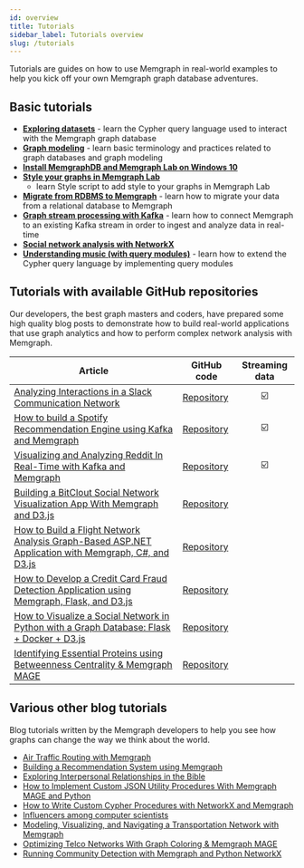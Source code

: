 ```yaml
---
id: overview
title: Tutorials
sidebar_label: Tutorials overview
slug: /tutorials
---
```


Tutorials are guides on how to use Memgraph in real-world examples to help you
kick off your own Memgraph graph database adventures.

## Basic tutorials

- [**Exploring datasets**](/tutorials/exploring-datasets/overview.md) - learn
  the Cypher query language used to interact with the Memgraph graph database
- [**Graph modeling**](graph-modeling.md) - learn basic terminology and
  practices related to graph databases and graph modeling
- [**Install MemgraphDB and Memgraph Lab on Windows
  10**](install-memgraph-on-windows-10.md)
- [**Style your graphs in Memgraph Lab**](style-your-graphs-in-memgraph-lab.md)
  - learn Style script to add style to your graphs in Memgraph Lab
- [**Migrate from RDBMS to Memgraph**](migrate-relational-database.md) - learn
  how to migrate your data from a relational database to Memgraph
- [**Graph stream processing with
  Kafka**](graph-stream-processing-with-kafka.md) - learn how to connect
  Memgraph to an existing Kafka stream in order to ingest and analyze data in
  real-time
- [**Social network analysis with NetworkX**](social-network-analysis.md)
- [**Understanding music (with query
  modules)**](understanding-music-with-modules.md) - learn how to extend the
  Cypher query language by implementing query modules

## Tutorials with available GitHub repositories

Our developers, the best graph masters and coders, have prepared some high
quality blog posts to demonstrate how to build real-world applications that use
graph analytics and how to perform complex network analysis with Memgraph.

| Article                                                                                                                                                                                                                           | GitHub code                                                                                    | Streaming data |
| --------------------------------------------------------------------------------------------------------------------------------------------------------------------------------------------------------------------------------- | ---------------------------------------------------------------------------------------------- | :------------: |
| [Analyzing Interactions in a Slack Communication Network](https://memgraph.com/blog/slack-influence-bot)                                                                                                                          | [Repository](https://github.com/memgraph/slack-influence-bot/)                                 |       ☑️       |
| [How to build a Spotify Recommendation Engine using Kafka and Memgraph](https://memgraph.com/blog/spotify-song-recommender)                                                                                                       | [Repository](https://github.com/memgraph/spotify-song-recommender)                             |       ☑️       |
| [Visualizing and Analyzing Reddit In Real-Time with Kafka and Memgraph](https://memgraph.com/blog/reddit-network-explorer)                                                                                                        | [Repository](https://github.com/memgraph/reddit-network-explorer/)                             |       ☑️       |
| [Building a BitClout Social Network Visualization App With Memgraph and D3.js](https://memgraph.com/blog/visualize-the-bitclout-network-using-d3js)                                                                               | [Repository](https://github.com/memgraph/bitclout-visualizing-hodlers/tree/main/bitclout-demo) |                |
| [How to Build a Flight Network Analysis Graph-Based ASP.NET Application with Memgraph, C#, and D3.js](https://memgraph.com/blog/how-to-build-a-flight-network-analysis-graph-asp-net-application-with-memgraph-c-sharp-and-d3-js) | [Repository](https://github.com/memgraph/MemFlights)                                           |                |
| [How to Develop a Credit Card Fraud Detection Application using Memgraph, Flask, and D3.js](https://memgraph.com/blog/how-to-develop-a-credit-card-fraud-detection-application-using-memgraph-flask-and-d3js)                     | [Repository](https://github.com/memgraph/card-fraud)                                           |                |
| [How to Visualize a Social Network in Python with a Graph Database: Flask + Docker + D3.js](https://memgraph.com/blog/how-to-visualize-a-social-network-in-python-with-a-graph-database)                                          | [Repository](https://github.com/memgraph/sng-demo)                                             |                |
| [Identifying Essential Proteins using Betweenness Centrality & Memgraph MAGE](https://memgraph.com/blog/identifying-essential-proteins)                                                                                           | [Repository](https://github.com/memgraph/protein-explorer)                                     |                |

## Various other blog tutorials

Blog tutorials written by the Memgraph developers to help you see how graphs can
change the way we think about the world.

- [Air Traffic Routing with
  Memgraph](https://memgraph.com/blog/air-traffic-routing-with-memgraph)
- [Building a Recommendation System using
  Memgraph](https://memgraph.com/blog/building-a-recommendation-system-using-memgraph)
- [Exploring Interpersonal Relationships in the
  Bible](https://memgraph.com/blog/exploring-the-hebrew-bible-person-relationships)
- [How to Implement Custom JSON Utility Procedures With Memgraph MAGE and
  Python](https://memgraph.com/blog/how-to-implement-custom-json-utility-procedures-with-memgraph-mage-and-python)
- [How to Write Custom Cypher Procedures with NetworkX and
  Memgraph](https://memgraph.com/blog/how-to-write-custom-cypher-procedures-with-networkx-and-memgraph)
- [Influencers among computer
  scientists](https://memgraph.com/blog/influencers-among-computer-scientists)
- [Modeling, Visualizing, and Navigating a Transportation Network with
  Memgraph](https://memgraph.com/blog/modeling_visualizing_navigating_a_transportation_network_with_memgraph)
- [Optimizing Telco Networks With Graph Coloring & Memgraph
  MAGE](https://memgraph.com/blog/optimizing_telco_networks_with_graph_coloring_and_memgraph_mage)
- [Running Community Detection with Memgraph and Python
  NetworkX](https://memgraph.com/blog/community-detection-with-memgraph-and-python-networkx)
